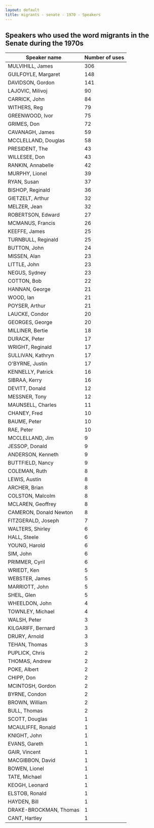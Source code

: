 ```yaml
---
layout: default
title: migrants - senate - 1970 - Speakers
---
```

## Speakers who used the word **migrants** in the Senate during the 1970s

| Speaker name | Number of uses |
|--------------|----------------|
|MULVIHILL, James|306|
|GUILFOYLE, Margaret|148|
|DAVIDSON, Gordon|141|
|LAJOVIC, Milivoj|90|
|CARRICK, John|84|
|WITHERS, Reg|79|
|GREENWOOD, Ivor|75|
|GRIMES, Don|72|
|CAVANAGH, James|59|
|MCCLELLAND, Douglas|58|
|PRESIDENT, The|43|
|WILLESEE, Don|43|
|RANKIN, Annabelle|42|
|MURPHY, Lionel|39|
|RYAN, Susan|37|
|BISHOP, Reginald|36|
|GIETZELT, Arthur|32|
|MELZER, Jean|32|
|ROBERTSON, Edward|27|
|MCMANUS, Francis|26|
|KEEFFE, James|25|
|TURNBULL, Reginald|25|
|BUTTON, John|24|
|MISSEN, Alan|23|
|LITTLE, John|23|
|NEGUS, Sydney|23|
|COTTON, Bob|22|
|HANNAN, George|21|
|WOOD, Ian|21|
|POYSER, Arthur|21|
|LAUCKE, Condor|20|
|GEORGES, George|20|
|MILLINER, Bertie|18|
|DURACK, Peter|17|
|WRIGHT, Reginald|17|
|SULLIVAN, Kathryn|17|
|O'BYRNE, Justin|17|
|KENNELLY, Patrick|16|
|SIBRAA, Kerry|16|
|DEVITT, Donald|12|
|MESSNER, Tony|12|
|MAUNSELL, Charles|11|
|CHANEY, Fred|10|
|BAUME, Peter|10|
|RAE, Peter|10|
|MCCLELLAND, Jim|9|
|JESSOP, Donald|9|
|ANDERSON, Kenneth|9|
|BUTTFIELD, Nancy|9|
|COLEMAN, Ruth|8|
|LEWIS, Austin|8|
|ARCHER, Brian|8|
|COLSTON, Malcolm|8|
|MCLAREN, Geoffrey|8|
|CAMERON, Donald Newton|8|
|FITZGERALD, Joseph|7|
|WALTERS, Shirley|6|
|HALL, Steele|6|
|YOUNG, Harold|6|
|SIM, John|6|
|PRIMMER, Cyril|6|
|WRIEDT, Ken|5|
|WEBSTER, James|5|
|MARRIOTT, John|5|
|SHEIL, Glen|5|
|WHEELDON, John|4|
|TOWNLEY, Michael|4|
|WALSH, Peter|3|
|KILGARIFF, Bernard|3|
|DRURY, Arnold|3|
|TEHAN, Thomas|3|
|PUPLICK, Chris|2|
|THOMAS, Andrew|2|
|POKE, Albert|2|
|CHIPP, Don|2|
|MCINTOSH, Gordon|2|
|BYRNE, Condon|2|
|BROWN, William|2|
|BULL, Thomas|2|
|SCOTT, Douglas|1|
|MCAULIFFE, Ronald|1|
|KNIGHT, John|1|
|EVANS, Gareth|1|
|GAIR, Vincent|1|
|MACGIBBON, David|1|
|BOWEN, Lionel|1|
|TATE, Michael|1|
|KEOGH, Leonard|1|
|ELSTOB, Ronald|1|
|HAYDEN, Bill|1|
|DRAKE-BROCKMAN, Thomas|1|
|CANT, Hartley|1|
